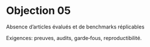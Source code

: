 # Objection 05
Absence d’articles évalués et de benchmarks réplicables

Exigences: preuves, audits, garde‑fous, reproductibilité.
